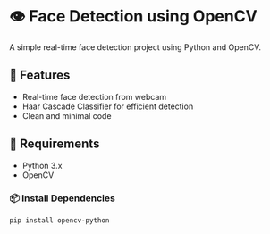 # 👁️ Face Detection using OpenCV

A simple real-time face detection project using Python and OpenCV.

## 📸 Features
- Real-time face detection from webcam
- Haar Cascade Classifier for efficient detection
- Clean and minimal code

## 🔧 Requirements
- Python 3.x
- OpenCV

### 📦 Install Dependencies

```bash
pip install opencv-python

